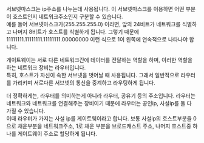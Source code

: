 서브넷마스크는 ip주소를 나누는데 사용됩니다. 이 서브넷마스크를 이용하면 어떤 부분이 호스트인지 네트워크주소인지 구분할 수 있습니다.  
예를 들어 서브넷마스크가(255.255.255.0) 이라면, 앞의 24비트가 네트워크를 식별하고 나머지 8비트가 호스트를 식별하게 됩니다. 그렇기 때문에 11111111.11111111.11111111.00000000 이런 식으로 1이 왼쪽에 연속적으로 나타나야 합니다.  
  
게이트웨이는 서로 다른 네트워크간에 데이터를 전달하는 역할을 하며, 이러한 역할을 하는 네트워크 장비는 라우터입니다.  
특히, 호스트가 자신이 속한 서브넷을 벗어날 때 사용됩니다. 그래서 일반적으로 라우터를 가리키며 서로다른 서브넷의 통신을 중계하고 라우팅하게 됩니다.  

더 정확하게는, 라우터를 의미하는게 아니라 라우터, 공유기 등의 주소입니다. 라우터는 네트워크와 네트워크를 연결해주는 장비이기 때문에 라우터는 공인ip, 사설ip를 둘 다 가질 수 있습니다.  
이때 라우터가 가지는 사설 ip를 게이트웨이라고 합니다. 보통 사설ip의 호스트부분을 0으로 채운부분을 네트워크주소, 1로 채운 부분을 브로드캐스트 주소, 나머지 호스트중 하나를 게이트웨이 주소로 할당하게 됩니다.  